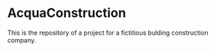 # AcquaConstruction
This is the repository of a project for a fictitious bulding construction company.
